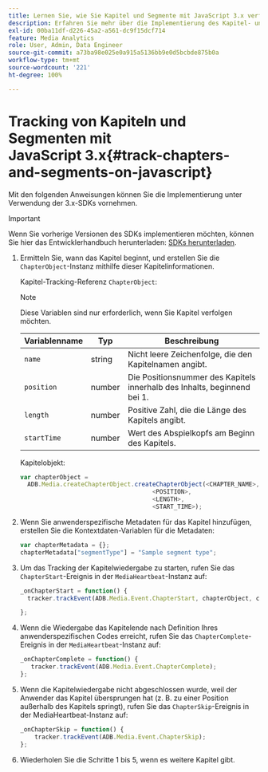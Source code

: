 ```yaml
---
title: Lernen Sie, wie Sie Kapitel und Segmente mit JavaScript 3.x verfolgen
description: Erfahren Sie mehr über die Implementierung des Kapitel- und Segment-Trackings mit dem Media SDK in Browser-Apps (JS).
exl-id: 00ba11df-d226-45a2-a561-dc9f15dcf714
feature: Media Analytics
role: User, Admin, Data Engineer
source-git-commit: a73ba98e025e0a915a5136bb9e0d5bcbde875b0a
workflow-type: tm+mt
source-wordcount: '221'
ht-degree: 100%

---
```


# Tracking von Kapiteln und Segmenten mit JavaScript 3.x{#track-chapters-and-segments-on-javascript}

Mit den folgenden Anweisungen können Sie die Implementierung unter Verwendung der 3.x-SDKs vornehmen.

>[!IMPORTANT]
>
> Wenn Sie vorherige Versionen des SDKs implementieren möchten, können Sie hier das Entwicklerhandbuch herunterladen: [SDKs herunterladen](/help/getting-started/download-sdks.md).

1. Ermitteln Sie, wann das Kapitel beginnt, und erstellen Sie die `ChapterObject`-Instanz mithilfe dieser Kapitelinformationen.

   Kapitel-Tracking-Referenz `ChapterObject`:

   >[!NOTE]
   >
   >Diese Variablen sind nur erforderlich, wenn Sie Kapitel verfolgen möchten.

   | Variablenname | Typ | Beschreibung |
   | --- | --- | --- |
   | `name` | string | Nicht leere Zeichenfolge, die den Kapitelnamen angibt. |
   | `position` | number | Die Positionsnummer des Kapitels innerhalb des Inhalts, beginnend bei 1. |
   | `length` | number | Positive Zahl, die die Länge des Kapitels angibt. |
   | `startTime` | number | Wert des Abspielkopfs am Beginn des Kapitels. |

   Kapitelobjekt:

   ```js
   var chapterObject =
     ADB.Media.createChapterObject.createChapterObject(<CHAPTER_NAME>,
                                        <POSITION>,
                                        <LENGTH>,
                                        <START_TIME>);
   ```

1. Wenn Sie anwenderspezifische Metadaten für das Kapitel hinzufügen, erstellen Sie die Kontextdaten-Variablen für die Metadaten:

   ```js
   var chapterMetadata = {};
   chapterMetadata["segmentType"] = "Sample segment type";
   ```

1. Um das Tracking der Kapitelwiedergabe zu starten, rufen Sie das `ChapterStart`-Ereignis in der `MediaHeartbeat`-Instanz auf:

   ```js
   _onChapterStart = function() {
     tracker.trackEvent(ADB.Media.Event.ChapterStart, chapterObject, chapterMetadata);
   
   };
   ```

1. Wenn die Wiedergabe das Kapitelende nach Definition Ihres anwenderspezifischen Codes erreicht, rufen Sie das `ChapterComplete`-Ereignis in der `MediaHeartbeat`-Instanz auf:

   ```js
   _onChapterComplete = function() {
      tracker.trackEvent(ADB.Media.Event.ChapterComplete);
   };
   ```

1. Wenn die Kapitelwiedergabe nicht abgeschlossen wurde, weil der Anwender das Kapitel übersprungen hat (z. B. zu einer Position außerhalb des Kapitels springt), rufen Sie das `ChapterSkip`-Ereignis in der MediaHeartbeat-Instanz auf:

   ```js
   _onChapterSkip = function() {
       tracker.trackEvent(ADB.Media.Event.ChapterSkip);
   };
   ```

1. Wiederholen Sie die Schritte 1 bis 5, wenn es weitere Kapitel gibt.
